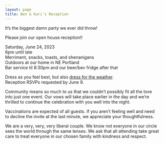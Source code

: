 ```yaml
---
layout: page
title: Ben & Kari's Reception
---
```

<style>
  .main .content { 
    text-align: center; 
  }
  </style>

It’s the biggest damn party we ever did throw!

Please join our open house reception!!

Saturday, June 24, 2023<br />
6pm until late<br />
Merriment, snacks, toasts, and shenanigans<br />
Outdoors at our home in NE Portland<br />
Bar service til 8:30pm and our beer/bev fridge after that<br />

Dress as you feel best, but also [dress for the weather](https://www.wunderground.com/calendar/us/or/portland/KPDX/date/2023-6).<br />
Reception RSVPs requested by June 9.

Community means so much to us that we couldn’t possibly fit all the love into just one event. Our vows will take place earlier in the day and we’re thrilled to continue the celebration with you well into the night.


Vaccinations are expected of all guests. If you aren’t feeling well and need to decline the invite at the last minute, we appreciate your thoughtfulness.

We are a very, very, very liberal couple. We know not everyone in our circle sees the world through the same lenses. We ask that all attending take great care to treat everyone in our chosen family with kindness and respect.
